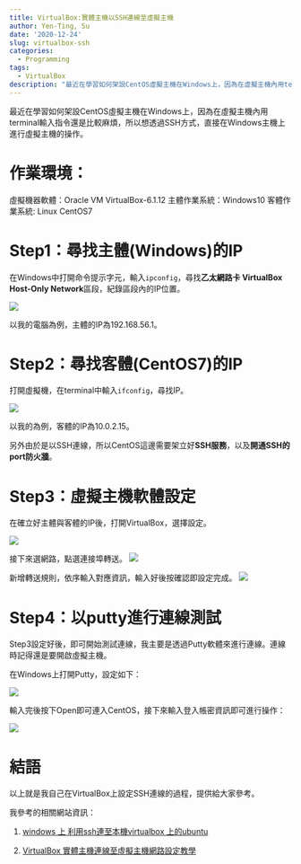 ```yaml
---
title: VirtualBox:實體主機以SSH連線至虛擬主機
author: Yen-Ting, Su
date: '2020-12-24'
slug: virtualbox-ssh
categories:
  - Programming
tags:
  - VirtualBox
description: "最近在學習如何架設CentOS虛擬主機在Windows上，因為在虛擬主機內用terminal輸入指令還是比較麻煩，所以想透過SSH方式，直接在Windows主機上進行虛擬主機的操作。本篇文章將一步一步帶領進行操作。"
---
```


最近在學習如何架設CentOS虛擬主機在Windows上，因為在虛擬主機內用terminal輸入指令還是比較麻煩，所以想透過SSH方式，直接在Windows主機上進行虛擬主機的操作。

# 作業環境：
虛擬機器軟體：Oracle VM VirtualBox-6.1.12
主體作業系統：Windows10
客體作業系統: Linux CentOS7

# Step1：尋找主體(Windows)的IP

在Windows中打開命令提示字元，輸入`ipconfig`，尋找**乙太網路卡 VirtualBox Host-Only Network**區段，紀錄區段內的IP位置。

![](https://i.imgur.com/cKgcadl.png)

以我的電腦為例，主體的IP為192.168.56.1。

# Step2：尋找客體(CentOS7)的IP

打開虛擬機，在terminal中輸入`ifconfig`，尋找IP。

![](https://i.imgur.com/v5wsNlW.png)

以我的為例，客體的IP為10.0.2.15。

另外由於是以SSH連線，所以CentOS這邊需要架立好**SSH服務**，以及**開通SSH的port防火牆**。

# Step3：虛擬主機軟體設定

在確立好主體與客體的IP後，打開VirtualBox，選擇設定。

![](https://i.imgur.com/FaOGI9D.png)

接下來選網路，點選連接埠轉送。 
![](https://i.imgur.com/A0APdoq.png)

新增轉送規則，依序輸入對應資訊，輸入好後按確認即設定完成。
![](https://i.imgur.com/0OprYcm.png)

# Step4：以putty進行連線測試

Step3設定好後，即可開始測試連線，我主要是透過Putty軟體來進行連線。連線時記得還是要開啟虛擬主機。

在Windows上打開Putty，設定如下：

![](https://i.imgur.com/TGrRlGt.png)

輸入完後按下Open即可連入CentOS，接下來輸入登入帳密資訊即可進行操作：

![](https://i.imgur.com/BJzgFnr.png)

# 結語

以上就是我自己在VirtualBox上設定SSH連線的過程，提供給大家參考。

我參考的相關網站資訊：

1. [windows 上 利用ssh連至本機virtualbox 上的ubuntu](https://medium.com/@aaa3air/windows-%E4%B8%8A-%E5%88%A9%E7%94%A8ssh%E9%80%A3%E8%87%B3%E6%9C%AC%E6%A9%9Fvirtualbox-%E4%B8%8A%E7%9A%84ubuntu-81a443a5fcf7)

2. [VirtualBox 實體主機連線至虛擬主機網路設定教學](https://blog.gtwang.org/virtualization/virtualbox-network-connection-between-host-and-guest-tutorial/)


